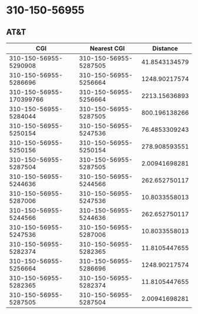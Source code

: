 # 310-150-56955
## AT&T


| CGI | Nearest CGI | Distance |
|-----|-------------|----------|
| 310-150-56955-5290908 | 310-150-56955-5287505 | 41.8543134579 |
| 310-150-56955-5286696 | 310-150-56955-5256664 | 1248.90217574 |
| 310-150-56955-170399766 | 310-150-56955-5256664 | 2213.15636893 |
| 310-150-56955-5284044 | 310-150-56955-5287505 | 800.196138266 |
| 310-150-56955-5250154 | 310-150-56955-5247536 | 76.4853309243 |
| 310-150-56955-5250156 | 310-150-56955-5250154 | 278.908593551 |
| 310-150-56955-5287504 | 310-150-56955-5287505 | 2.00941698281 |
| 310-150-56955-5244636 | 310-150-56955-5244566 | 262.652750117 |
| 310-150-56955-5287006 | 310-150-56955-5247536 | 10.8033558013 |
| 310-150-56955-5244566 | 310-150-56955-5244636 | 262.652750117 |
| 310-150-56955-5247536 | 310-150-56955-5287006 | 10.8033558013 |
| 310-150-56955-5282374 | 310-150-56955-5282365 | 11.8105447655 |
| 310-150-56955-5256664 | 310-150-56955-5286696 | 1248.90217574 |
| 310-150-56955-5282365 | 310-150-56955-5282374 | 11.8105447655 |
| 310-150-56955-5287505 | 310-150-56955-5287504 | 2.00941698281 |
